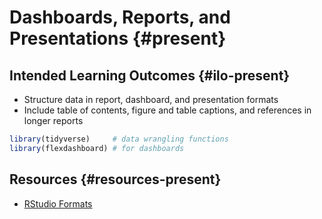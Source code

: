 # Dashboards, Reports, and Presentations  {#present}

## Intended Learning Outcomes {#ilo-present}

* Structure data in report, dashboard, and presentation formats
* Include table of contents, figure and table captions, and references in longer reports


```r
library(tidyverse)     # data wrangling functions
library(flexdashboard) # for dashboards
```

## Resources {#resources-present}

* [RStudio Formats](https://rmarkdown.rstudio.com/formats.html)
